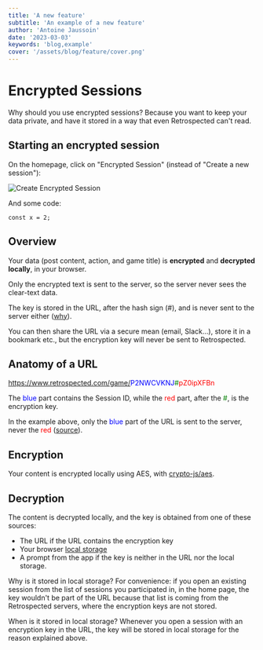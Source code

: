 ```yaml
---
title: 'A new feature'
subtitle: 'An example of a new feature'
author: 'Antoine Jaussoin'
date: '2023-03-03'
keywords: 'blog,example'
cover: '/assets/blog/feature/cover.png'
---
```

# Encrypted Sessions

Why should you use encrypted sessions? Because you want to keep your data private, and have it stored in a way that even Retrospected can't read. 
## Starting an encrypted session

On the homepage, click on "Encrypted Session" (instead of "Create a new session"):

![Create Encrypted Session](/assets/blog/feature/cover.png)

And some code:

```
const x = 2;
```

## Overview

Your data (post content, action, and game title) is **encrypted** and **decrypted** **locally**, in your browser.

Only the encrypted text is sent to the server, so the server never sees the clear-text data.

The key is stored in the URL, after the hash sign (#), and is never sent to the server either ([why](https://stackoverflow.com/questions/3664257/why-is-the-hash-part-of-the-url-not-available-on-the-server-side)).

You can then share the URL via a secure mean (email, Slack...), store it in a bookmark etc., but the encryption key will never be sent to Retrospected.

## Anatomy of a URL

<span style="color: blue">https://www.retrospected.com/game/<wbr />P2NWCVKNJ</span><wbr /><span style="color: green">#</span><span style="color: red">pZ0ipXFBn</span>

The <span style="color: blue">blue</span> part contains the Session ID, while the <span style="color: red">red</span> part,
after the <span style="color: green">#</span>, is the encryption key.

In the example above, only the <span style="color: blue">blue</span> part of the URL is sent to the server, never the <span style="color: red">red</span> ([source](https://stackoverflow.com/questions/3664257/why-is-the-hash-part-of-the-url-not-available-on-the-server-side)).

## Encryption

Your content is encrypted locally using AES, with [crypto-js/aes](https://cryptojs.gitbook.io/docs/#ciphers).

## Decryption

The content is decrypted locally, and the key is obtained from one of these sources:

- The URL if the URL contains the encryption key
- Your browser [local storage](https://en.wikipedia.org/wiki/Web_storage)
- A prompt from the app if the key is neither in the URL nor the local storage.

Why is it stored in local storage? For convenience: if you open an existing session from the list of sessions you participated in, in the home page,
the key wouldn't be part of the URL because that list is coming from the Retrospected servers, where the encryption keys are not stored.

When is it stored in local storage? Whenever you open a session with an encryption key in the URL,
the key will be stored in local storage for the reason explained above.
